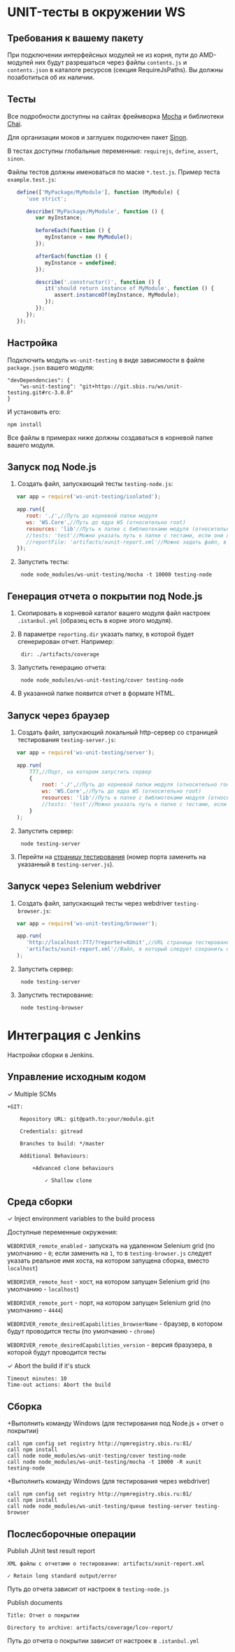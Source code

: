 # UNIT-тесты в окружении WS

## Требования к вашему пакету
При подключении интерфейсных модулей не из корня, пути до AMD-модулей них будут разрешаться через файлы `contents.js` и `contents.json` в каталоге ресурсов (секция RequireJsPaths). Вы должны позаботиться об их наличии.

## Тесты
Все подробности доступны на сайтах фреймворка [Mocha](https://mochajs.org/) и библиотеки [Chai](http://chaijs.com/).

Для организации моков и заглушек подключен пакет [Sinon](http://sinonjs.org/).

В тестах доступны глобальные переменные: `requirejs`, `define`, `assert`, `sinon`.

Файлы тестов должны именоваться по маске `*.test.js`. Пример теста `example.test.js`:

```javascript
   define(['MyPackage/MyModule'], function (MyModule) {
      'use strict';

      describe('MyPackage/MyModule', function () {
         var myInstance;

         beforeEach(function () {
            myInstance = new MyModule();
         });

         afterEach(function () {
            myInstance = undefined;
         });

         describe('.constructor()', function () {
            it('should return instance of MyModule', function () {
               assert.instanceOf(myInstance, MyModule);
            });
         });
      });
   });
```

## Настройка
Подключить модуль `ws-unit-testing` в виде зависимости в файле `package.json` вашего модуля:

    "devDependencies": {
        "ws-unit-testing": "git+https://git.sbis.ru/ws/unit-testing.git#rc-3.0.0"
    }

И установить его:

    npm install

Все файлы в примерах ниже должны создаваться в корневой папке вашего модуля.

## Запуск под Node.js
1. Создать файл, запускающий тесты `testing-node.js`:

```javascript
   var app = require('ws-unit-testing/isolated');

   app.run({
      root: './',//Путь до корневой папки модуля
      ws: 'WS.Core',//Путь до ядра WS (относительно root)
      resources: 'lib'//Путь к папке с библиотеками модуля (относительно root)
      //tests: 'test'//Можно указать путь к папке с тестами, если они лежат отдельно (относительно root)
      //reportFile: 'artifacts/xunit-report.xml'//Можно задать файл, в который следует сохранить отчет (относительно root)
   });
```

2. Запустить тесты:

        node node_modules/ws-unit-testing/mocha -t 10000 testing-node

## Генерация отчета о покрытии под Node.js
1. Скопировать в корневой каталог вашего модуля файл настроек `.istanbul.yml` (образец есть в корне этого модуля).
2. В параметре `reporting.dir` указать папку, в которой будет сгенерирован отчет. Например:

        dir: ./artifacts/coverage

3. Запустить генерацию отчета:

        node node_modules/ws-unit-testing/cover testing-node

4. В указанной папке появится отчет в формате HTML.

## Запуск через браузер
1. Создать файл, запускающий локальный http-сервер со страницей тестирования `testing-server.js`:

```javascript
   var app = require('ws-unit-testing/server');

   app.run(
       777,//Порт, на котором запустить сервер
       {
           root: './',//Путь до корневой папки модуля (относительно root)
           ws: 'WS.Core',//Путь до ядра WS (относительно root)
           resources: 'lib'//Путь к папке с библиотеками модуля (относительно root)
           //tests: 'test'//Можно указать путь к папке с тестами, если они лежат отдельно (относительно root)
       }
   );
```

2. Запустить сервер:

        node testing-server

3. Перейти на [страницу тестирования](http://localhost:777/) (номер порта заменить на указанный в `testing-server.js`).

## Запуск через Selenium webdriver
1. Создать файл, запускающий тесты через webdriver `testing-browser.js`:

```javascript
   var app = require('ws-unit-testing/browser');

   app.run(
      'http://localhost:777/?reporter=XUnit',//URL страницы тестирования, который будет доступен через запущенный testing-server.js
      'artifacts/xunit-report.xml'//Файл, в который следует сохранить отчет
   );
```


2. Запустить сервер:

        node testing-server

3. Запустить тестирование:

        node testing-browser


# Интеграция с Jenkins
Настройки сборки в Jenkins.

## Управление исходным кодом
✓ Multiple SCMs

    +GIT:

        Repository URL: git@path.to:your/module.git

        Credentials: gitread

        Branches to build: */master

        Additional Behaviours:

            +Advanced clone behaviours

                ✓ Shallow clone

## Среда сборки
✓ Inject environment variables to the build process

Доступные переменные окружения:

`WEBDRIVER_remote_enabled` - запускать на удаленном Selenium grid (по умолчанию - `0`; если заменить на `1`, то в `testing-browser.js` следует указать реальное имя хоста, на котором запущена сборка, вместо `localhost`)

`WEBDRIVER_remote_host` - хост, на котором запущен Selenium grid (по умолчанию - `localhost`)

`WEBDRIVER_remote_port` - порт, на котором запущен Selenium grid (по умолчанию - `4444`)

`WEBDRIVER_remote_desiredCapabilities_browserName` - браузер, в котором будут проводится тесты (по умолчанию - `chrome`)

`WEBDRIVER_remote_desiredCapabilities_version` - версия бразузера, в которой будут проводится тесты

✓ Abort the build if it's stuck

    Timeout minutes: 10
    Time-out actions: Abort the build

## Сборка
+Выполнить команду Windows (для тестирования под Node.js + отчет о покрытии)

    call npm config set registry http://npmregistry.sbis.ru:81/
    call npm install
    call node node_modules/ws-unit-testing/cover testing-node
    call node node_modules/ws-unit-testing/mocha -t 10000 -R xunit testing-node

+Выполнить команду Windows (для тестирования через webdriver)

    call npm config set registry http://npmregistry.sbis.ru:81/
    call npm install
    call node node_modules/ws-unit-testing/queue testing-server testing-browser

## Послесборочные операции
Publish JUnit test result report

    XML файлы с отчетами о тестировании: artifacts/xunit-report.xml

    ✓ Retain long standard output/error

Путь до отчета зависит от настроек в `testing-node.js`

Publish documents

    Title: Отчет о покрытии

    Directory to archive: artifacts/coverage/lcov-report/

Путь до отчета о покрытии зависит от настроек в `.istanbul.yml`
